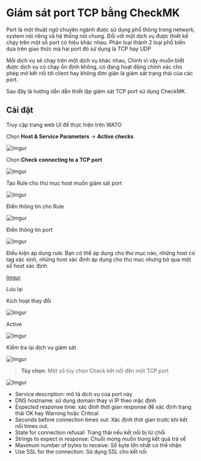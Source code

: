# Giám sát port TCP bằng CheckMK

Port là một thuật ngữ chuyên ngành được sử dụng phổ thông trong network, system nói riêng và hệ thống nói chung. Đối với một dịch vụ được thiết kế chạy trên một số port có hiệu khác nhau. Phân loại thành 2 loại phổ biến dựa trên giao thức mà hai port đó sử dụng là TCP hay UDP

Mỗi dịch vụ sẽ chạy trên một dịch vụ khác nhau, Chính vì vậy muốn biết được dịch vụ có chạy ổn định không, có đang hoạt động chính xác cho phép mở kết nối tới client hay không đơn giản là giám sát trạng thái của các port. 

Sau đây là hướng dẫn dẫn thiết lập giám sát TCP port sử dụng CheckMK

## Cài đặt

Truy cập trang web UI để thực hiện trên WATO 

Chọn **Host & Service Parameters** -> **Active checks**

![Imgur](https://i.imgur.com/HwR0H8b.png)

Chọn **Check connecting to a TCP port**

![Imgur](https://i.imgur.com/x5JEUly.png)

Tạo Rule cho thư mục host muốn giám sát port 

![Imgur](https://i.imgur.com/28DHWT1.png)

Điền thông tin cho Rule

![Imgur](https://i.imgur.com/tdlwDnJ.png)

Điền thông tin port 

![Imgur](https://i.imgur.com/OdrF08O.png)

Điều kiện áp dụng rule. Bạn có thể áp dụng cho thư mục nào, những host có tag xác xịnh, những host xác định áp dụng cho thư mục nhưng bỏ qua một số host xác định. 

[Imgur](https://i.imgur.com/RhLbU0j.png)

Lưu lại

Kích hoạt thay đổi

![Imgur](https://i.imgur.com/WIi2axb.png)

Active

![Imgur](https://i.imgur.com/gT4jbaE.png)

Kiểm tra lại dịch vụ giám sát

![Imgur](https://i.imgur.com/dYpreGm.png)

>**Tùy chọn**: Một số tùy chọn Check kết nối đến một TCP port

![Imgur](https://i.imgur.com/vgQ07bi.png)

* Service description: mô tả dịch vụ của port này
* DNS hostname: sử dụng domain thay vì IP theo mặc định
* Expected response time: xác đinh thời gian response để xác định trạng thái OK hay Warning hoặc Critical
* Seconds before connection times out: Xác định thời gian trước khi kết nối times out.
* State for connection refusal: Trạng thái nếu kết nối bị từ chối
* Strings to expect in response: Chuỗi mong muốn trong kết quả trả về
* Maximum number of bytes to receive: Số byte lớn nhất có thể nhận
* Use SSL for the connection: Sử dụng SSL cho kết nối